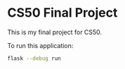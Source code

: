 # CS50 Final Project
This is my final project for CS50.

To run this application:
```bash
flask --debug run
```
